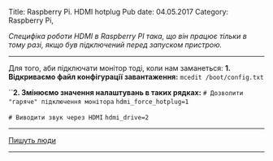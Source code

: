 Title: Raspberry Pi. HDMI hotplug
Pub date: 04.05.2017
Category: Raspberry Pi, 

_Специфіка роботи HDMI в Raspberry PI така, що він працює тільки в тому разі, якщо був підключений перед запуском пристрою._

-----

Для того, аби підключати монітор тоді, коли нам заманеться:
**1. Відкриваємо файл конфігурації завантаження:**
`mcedit /boot/config.txt`

``**2. Змінюємо значення налаштувань в таких рядках:**
`# Дозволити "гаряче" підключення монітора`
`hdmi_force_hotplug=1`

`# Виводити звук через HDMI`
`hdmi_drive=2`

-----

<a href="http://blog.mivia.dk/solved-hdmi-working-raspberry-pi/">Пишуть люди</a>

-----